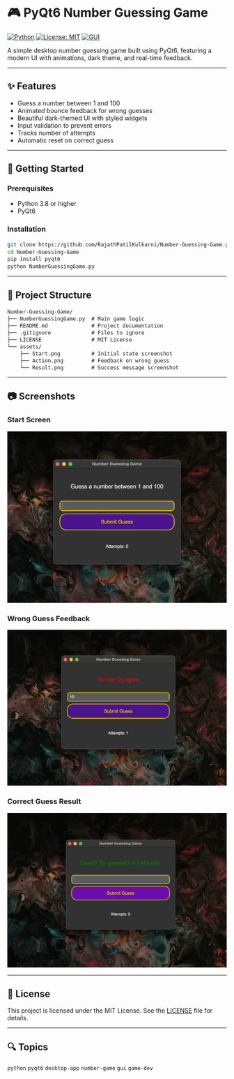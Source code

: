 # 🎮 PyQt6 Number Guessing Game

[![Python](https://img.shields.io/badge/Python-3.8%2B-blue)](https://python.org)
[![License: MIT](https://img.shields.io/badge/License-MIT-green)](LICENSE)
[![GUI](https://img.shields.io/badge/Built%20With-PyQt6-purple)](https://pypi.org/project/PyQt6/)

A simple desktop number guessing game built using PyQt6, featuring a modern UI with animations, dark theme, and real-time feedback.

---

## ✨ Features

* Guess a number between 1 and 100
* Animated bounce feedback for wrong guesses
* Beautiful dark-themed UI with styled widgets
* Input validation to prevent errors
* Tracks number of attempts
* Automatic reset on correct guess

---

## 🚀 Getting Started

### Prerequisites

* Python 3.8 or higher
* PyQt6

### Installation

```bash
git clone https://github.com/RajathPatilKulkarni/Number-Guessing-Game.git
cd Number-Guessing-Game
pip install pyqt6
python NumberGuessingGame.py
```

---

## 📁 Project Structure

```
Number-Guessing-Game/
├── NumberGuessingGame.py  # Main game logic
├── README.md              # Project documentation
├── .gitignore             # Files to ignore
├── LICENSE                # MIT License
└── assets/
    ├── Start.png          # Initial state screenshot
    ├── Action.png         # Feedback on wrong guess
    └── Result.png         # Success message screenshot
```

---

## 📷 Screenshots

### Start Screen

![Start Screen](assets/Start.png)

### Wrong Guess Feedback

![Wrong Guess](assets/Action.png)

### Correct Guess Result

![Correct Guess](assets/Result.png)

---

## 📄 License

This project is licensed under the MIT License. See the [LICENSE](LICENSE) file for details.

---

## 🔍 Topics

`python` `pyqt6` `desktop-app` `number-game` `gui` `game-dev`

